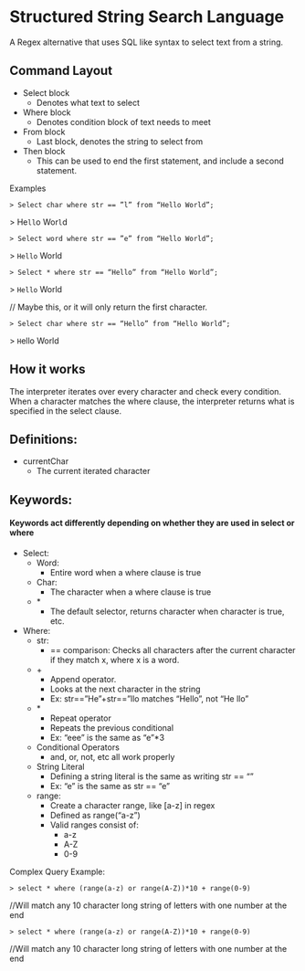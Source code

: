 # Structured String Search Language
A Regex alternative that uses SQL like syntax to select text from a string.

## Command Layout
* Select block
  * Denotes what text to select
* Where block
  * Denotes condition block of text needs to meet
* From block
  * Last block, denotes the string to select from
* Then block
  * This can be used to end the first statement, and include a second statement.

Examples
```
> Select char where str == ”l” from “Hello World”;
```
\> He```ll```o Wor```l```d
```
> Select word where str == ”e” from “Hello World”;
```
\> ```Hello``` World
```
> Select * where str == “Hello” from “Hello World”;
```
\> ```Hello``` World

// Maybe this, or it will only return the first character.
```
> Select char where str == “Hello” from “Hello World”;
```
\> ```H```ello World

## How it works

The interpreter iterates over every character and check every condition. When a character matches the where clause, the interpreter returns what is specified in the select clause.

## Definitions:
* currentChar
  * The current iterated character



## Keywords: 
#### Keywords act differently depending on whether they are used in select or where
* Select:
  * Word:
    * Entire word when a where clause is true
  * Char:
    * The character when a where clause is true
  * \*
    * The default selector, returns character when character is true, etc.
* Where:
  * str:
    * == comparison: Checks all characters after the current character if they match x, where x is a word.
  * \+
    * Append operator.
    * Looks at the next character in the string 
    * Ex: str==”He”+str==”llo matches “Hello”, not “He llo”
  * \*
    * Repeat operator
    * Repeats the previous conditional
    * Ex: “eee” is the same as “e”*3
  * Conditional Operators
    * and, or, not, etc all work properly
  * String Literal
    * Defining a string literal is the same as writing str == “”
    * Ex: “e” is the same as str == “e”
  * range:
    * Create a character range, like [a-z] in regex
    * Defined as range(“a-z”)
    * Valid ranges consist of:
      * a-z
      * A-Z
      * 0-9



Complex Query Example:
```
> select * where (range(a-z) or range(A-Z))*10 + range(0-9)
```
//Will match any 10 character long string of letters with one number at the end

```
> select * where (range(a-z) or range(A-Z))*10 + range(0-9)
```
//Will match any 10 character long string of letters with one number at the end



